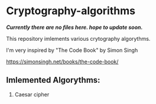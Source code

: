 # Cryptography-algorithms
***Currently there are no files here. hope to update soon.***

This repository imlements various crytography algorythms.

I'm very inspired by "The Code Book" by Simon Singh

https://simonsingh.net/books/the-code-book/

## Imlemented Algorythms:
1. Caesar cipher 
